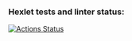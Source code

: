 ### Hexlet tests and linter status:
[![Actions Status](https://github.com/Tincampy/python-project-lvl1/workflows/hexlet-check/badge.svg)](https://github.com/Tincampy/python-project-lvl1/actions)